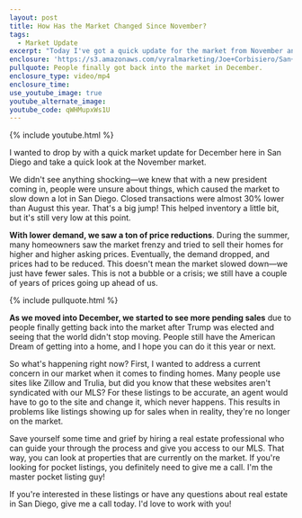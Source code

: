 ```yaml
---
layout: post
title: How Has the Market Changed Since November?
tags:
  - Market Update
excerpt: "Today I've got a quick update for the market from November and what's currently happening in December. Some recent events have sparked some interesting trends in the San Diego market."
enclosure: 'https://s3.amazonaws.com/vyralmarketing/Joe+Corbisiero/San+Diego+Real+Estate+What%27s+going+on+in+the+San+Diego+market.mp4'
pullquote: People finally got back into the market in December.
enclosure_type: video/mp4
enclosure_time:
use_youtube_image: true
youtube_alternate_image:
youtube_code: qWHMupxWs1U
---
```



{% include youtube.html %}

I wanted to drop by with a quick market update for December here in San Diego and take a quick look at the November market.&nbsp;

We didn't see anything shocking—we knew that with a new president coming in, people were unsure about things, which caused the market to slow down a lot in San Diego. Closed transactions were almost 30% lower than August this year. That's a big jump! This helped inventory a little bit, but it's still very low at this point.

**With lower demand, we saw a ton of price reductions**. During the summer, many homeowners saw the market frenzy and tried to sell their homes for higher and higher asking prices. Eventually, the demand dropped, and prices had to be reduced. This doesn't mean the market slowed down—we just have fewer sales. This is not a bubble or a crisis; we still have a couple of years of prices going up ahead of us.&nbsp;

{% include pullquote.html %}

**As we moved into December, we started to see more pending sales** due to people finally getting back into the market after Trump was elected and seeing that the world didn't stop moving. People still have the American Dream of getting into a home, and I hope you can do it this year or next.&nbsp;

So what's happening right now? First, I wanted to address a current concern in our market when it comes to finding homes. Many people use sites like Zillow and Trulia, but did you know that these websites aren't syndicated with our MLS? For these listings to be accurate, an agent would have to go to the site and change it, which never happens. This results in problems like listings showing up for sales when in reality, they're no longer on the market.&nbsp;

Save yourself some time and grief by hiring a real estate professional who can guide your through the process and give you access to our MLS. That way, you can look at properties that are currently on the market. If you're looking for pocket listings, you definitely need to give me a call. I'm the master pocket listing guy!

If you're interested in these listings or have any questions about real estate in San Diego, give me a call today. I'd love to work with you!